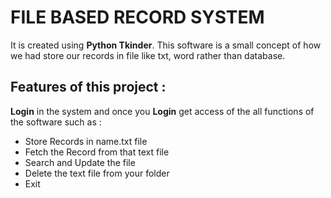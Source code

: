 # FILE BASED RECORD SYSTEM
It is created using **Python Tkinder**. 
This software is a small concept of how we had store our records in file like txt, word rather than database.

## Features of this project :
**Login** in the system and once you **Login** get access of the all functions of the software  such as : 
* Store Records in name.txt file
* Fetch the Record from that text file
* Search and  Update the file
* Delete the text file from your folder 
* Exit


